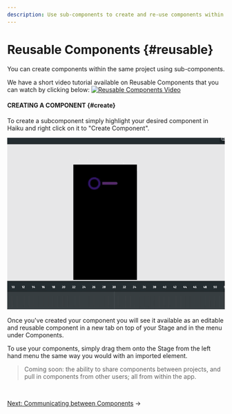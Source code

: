 ```yaml
---
description: Use sub-components to create and re-use components within a project
---
```


# Reusable Components {#reusable}

You can create components within the same project using sub-components.


We have a short video tutorial available on Reusable Components that you can watch by clicking below:
[![Reusable Components Video](https://img.youtube.com/vi/fHisNZ-j7cc/0.jpg)](https://www.youtube.com/watch?v=fHisNZ-j7cc)



#### CREATING A COMPONENT {#create}

To create a subcomponent simply highlight your desired component in Haiku and right click on it to "Create Component".

![Create Component Gif](/assets/create_component.gif)

Once you've created your component you will see it available as an editable and reusable component in a new tab on top of your Stage and in the menu under Components.

To use your components, simply drag them onto the Stage from the left hand menu the same way you would with an imported element.

>Coming soon: the ability to share components between projects, and pull in components from other users; all from within the app.


<br>

[Next: Communicating between Components](/using-haiku/communicating-components.md) &rarr;
